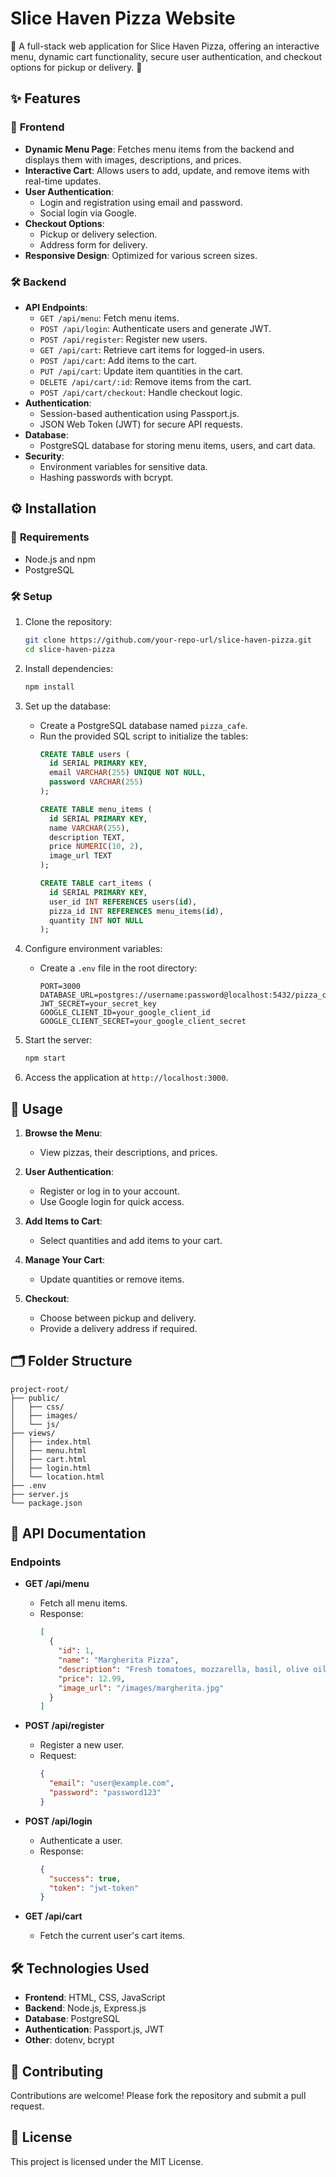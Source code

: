 # Slice Haven Pizza Website

🍕 A full-stack web application for Slice Haven Pizza, offering an interactive menu, dynamic cart functionality, secure user authentication, and checkout options for pickup or delivery. 🍴

## ✨ Features

### 🎨 **Frontend**

- **Dynamic Menu Page**: Fetches menu items from the backend and displays them with images, descriptions, and prices.
- **Interactive Cart**: Allows users to add, update, and remove items with real-time updates.
- **User Authentication**:
  - Login and registration using email and password.
  - Social login via Google.
- **Checkout Options**:
  - Pickup or delivery selection.
  - Address form for delivery.
- **Responsive Design**: Optimized for various screen sizes.

### 🛠️ **Backend**

- **API Endpoints**:
  - `GET /api/menu`: Fetch menu items.
  - `POST /api/login`: Authenticate users and generate JWT.
  - `POST /api/register`: Register new users.
  - `GET /api/cart`: Retrieve cart items for logged-in users.
  - `POST /api/cart`: Add items to the cart.
  - `PUT /api/cart`: Update item quantities in the cart.
  - `DELETE /api/cart/:id`: Remove items from the cart.
  - `POST /api/cart/checkout`: Handle checkout logic.
- **Authentication**:
  - Session-based authentication using Passport.js.
  - JSON Web Token (JWT) for secure API requests.
- **Database**:
  - PostgreSQL database for storing menu items, users, and cart data.
- **Security**:
  - Environment variables for sensitive data.
  - Hashing passwords with bcrypt.

## ⚙️ Installation

### 🔧 **Requirements**

- Node.js and npm
- PostgreSQL

### 🛠️ **Setup**

1. Clone the repository:

   ```bash
   git clone https://github.com/your-repo-url/slice-haven-pizza.git
   cd slice-haven-pizza
   ```

2. Install dependencies:

   ```bash
   npm install
   ```

3. Set up the database:

   - Create a PostgreSQL database named `pizza_cafe`.
   - Run the provided SQL script to initialize the tables:
     ```sql
     CREATE TABLE users (
       id SERIAL PRIMARY KEY,
       email VARCHAR(255) UNIQUE NOT NULL,
       password VARCHAR(255)
     );

     CREATE TABLE menu_items (
       id SERIAL PRIMARY KEY,
       name VARCHAR(255),
       description TEXT,
       price NUMERIC(10, 2),
       image_url TEXT
     );

     CREATE TABLE cart_items (
       id SERIAL PRIMARY KEY,
       user_id INT REFERENCES users(id),
       pizza_id INT REFERENCES menu_items(id),
       quantity INT NOT NULL
     );
     ```

4. Configure environment variables:

   - Create a `.env` file in the root directory:
     ```env
     PORT=3000
     DATABASE_URL=postgres://username:password@localhost:5432/pizza_cafe
     JWT_SECRET=your_secret_key
     GOOGLE_CLIENT_ID=your_google_client_id
     GOOGLE_CLIENT_SECRET=your_google_client_secret
     ```

5. Start the server:

   ```bash
   npm start
   ```

6. Access the application at `http://localhost:3000`.

## 🚀 Usage

1. **Browse the Menu**:

   - View pizzas, their descriptions, and prices.

2. **User Authentication**:

   - Register or log in to your account.
   - Use Google login for quick access.

3. **Add Items to Cart**:

   - Select quantities and add items to your cart.

4. **Manage Your Cart**:

   - Update quantities or remove items.

5. **Checkout**:

   - Choose between pickup and delivery.
   - Provide a delivery address if required.

## 🗂️ Folder Structure

```
project-root/
├── public/
│   ├── css/
│   ├── images/
│   └── js/
├── views/
│   ├── index.html
│   ├── menu.html
│   ├── cart.html
│   ├── login.html
│   └── location.html
├── .env
├── server.js
└── package.json
```

## 📡 API Documentation

### **Endpoints**

- **GET /api/menu**

  - Fetch all menu items.
  - Response:
    ```json
    [
      {
        "id": 1,
        "name": "Margherita Pizza",
        "description": "Fresh tomatoes, mozzarella, basil, olive oil",
        "price": 12.99,
        "image_url": "/images/margherita.jpg"
      }
    ]
    ```

- **POST /api/register**

  - Register a new user.
  - Request:
    ```json
    {
      "email": "user@example.com",
      "password": "password123"
    }
    ```

- **POST /api/login**

  - Authenticate a user.
  - Response:
    ```json
    {
      "success": true,
      "token": "jwt-token"
    }
    ```

- **GET /api/cart**

  - Fetch the current user's cart items.

## 🛠️ Technologies Used

- **Frontend**: HTML, CSS, JavaScript
- **Backend**: Node.js, Express.js
- **Database**: PostgreSQL
- **Authentication**: Passport.js, JWT
- **Other**: dotenv, bcrypt

## 🤝 Contributing

Contributions are welcome! Please fork the repository and submit a pull request.

## 📜 License

This project is licensed under the MIT License. 
